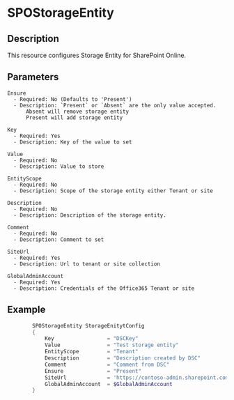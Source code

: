 # SPOStorageEntity

## Description

This resource configures Storage Entity for SharePoint Online.

## Parameters

    Ensure
      - Required: No (Defaults to 'Present')
      - Description: `Present` or `Absent` are the only value accepted.
          Absent will remove storage entity
          Present will add storage entity

    Key
      - Required: Yes
      - Description: Key of the value to set

    Value
      - Required: No
      - Description: Value to store

    EntityScope
      - Required: No
      - Description: Scope of the storage entity either Tenant or site

    Description
      - Required: No
      - Description: Description of the storage entity.

    Comment
      - Required: No
      - Description: Comment to set

    SiteUrl
      - Required: Yes
      - Description: Url to tenant or site collection

    GlobalAdminAccount
      - Required: Yes
      - Description: Credentials of the Office365 Tenant or site

## Example

```PowerShell
        SPOStorageEntity StorageEnitytConfig
        {
            Key                 = "DSCKey"
            Value               = "Test storage entity"
            EntityScope         = "Tenant"
            Description         = "Description created by DSC"
            Comment             = "Comment from DSC"
            Ensure              = "Present"
            SiteUrl             = 'https://contoso-admin.sharepoint.com'
            GlobalAdminAccount  = $GlobalAdminAccount
        }
```
